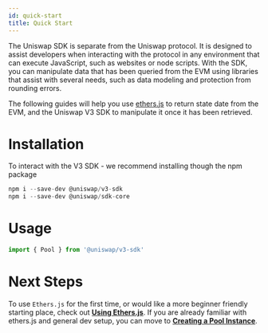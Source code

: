 ```yaml
---
id: quick-start
title: Quick Start
---
```


The Uniswap SDK is separate from the Uniswap protocol. It is designed to assist developers when interacting with the protocol in any environment that can execute JavaScript, such as websites or node scripts. With the SDK, you can manipulate data that has been queried from the EVM using libraries that assist with several needs, such as data modeling and protection from rounding errors.

The following guides will help you use [ethers.js](https://docs.ethers.io/v5/) to return state date from the EVM, and the Uniswap V3 SDK to manipulate it once it has been retrieved.

# Installation

To interact with the V3 SDK - we recommend installing though the npm package

```javascript
npm i --save-dev @uniswap/v3-sdk
npm i --save-dev @uniswap/sdk-core
```

# Usage

```javascript
import { Pool } from '@uniswap/v3-sdk'
```

# Next Steps

To use `Ethers.js` for the first time, or would like a more beginner friendly starting place, check out [**Using Ethers.js**](./02-using-ethers.md). If you are already familiar with ethers.js and general dev setup, you can move to [**Creating a Pool Instance**](./03-creating-a-pool.md).
